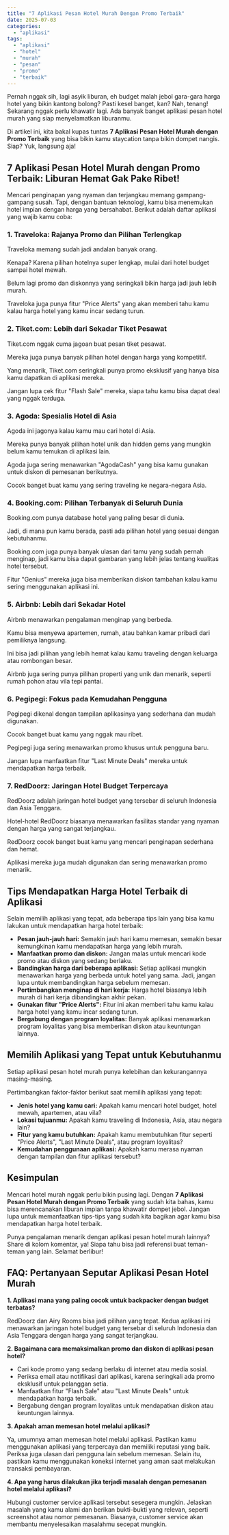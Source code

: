 ```yaml
---
title: "7 Aplikasi Pesan Hotel Murah Dengan Promo Terbaik"
date: 2025-07-03
categories: 
  - "aplikasi"
tags: 
  - "aplikasi"
  - "hotel"
  - "murah"
  - "pesan"
  - "promo"
  - "terbaik"
---
```


Pernah nggak sih, lagi asyik liburan, eh budget malah jebol gara-gara harga hotel yang bikin kantong bolong? Pasti kesel banget, kan? Nah, tenang! Sekarang nggak perlu khawatir lagi. Ada banyak banget aplikasi pesan hotel murah yang siap menyelamatkan liburanmu.

Di artikel ini, kita bakal kupas tuntas **7 Aplikasi Pesan Hotel Murah dengan Promo Terbaik** yang bisa bikin kamu staycation tanpa bikin dompet nangis. Siap? Yuk, langsung aja!

## 7 Aplikasi Pesan Hotel Murah dengan Promo Terbaik: Liburan Hemat Gak Pake Ribet!

Mencari penginapan yang nyaman dan terjangkau memang gampang-gampang susah. Tapi, dengan bantuan teknologi, kamu bisa menemukan hotel impian dengan harga yang bersahabat. Berikut adalah daftar aplikasi yang wajib kamu coba:

### 1\. Traveloka: Rajanya Promo dan Pilihan Terlengkap

Traveloka memang sudah jadi andalan banyak orang.

Kenapa? Karena pilihan hotelnya super lengkap, mulai dari hotel budget sampai hotel mewah.

Belum lagi promo dan diskonnya yang seringkali bikin harga jadi jauh lebih murah.

Traveloka juga punya fitur "Price Alerts" yang akan memberi tahu kamu kalau harga hotel yang kamu incar sedang turun.

### 2\. Tiket.com: Lebih dari Sekadar Tiket Pesawat

Tiket.com nggak cuma jagoan buat pesan tiket pesawat.

Mereka juga punya banyak pilihan hotel dengan harga yang kompetitif.

Yang menarik, Tiket.com seringkali punya promo eksklusif yang hanya bisa kamu dapatkan di aplikasi mereka.

Jangan lupa cek fitur "Flash Sale" mereka, siapa tahu kamu bisa dapat deal yang nggak terduga.

### 3\. Agoda: Spesialis Hotel di Asia

Agoda ini jagonya kalau kamu mau cari hotel di Asia.

Mereka punya banyak pilihan hotel unik dan hidden gems yang mungkin belum kamu temukan di aplikasi lain.

Agoda juga sering menawarkan "AgodaCash" yang bisa kamu gunakan untuk diskon di pemesanan berikutnya.

Cocok banget buat kamu yang sering traveling ke negara-negara Asia.

### 4\. Booking.com: Pilihan Terbanyak di Seluruh Dunia

Booking.com punya database hotel yang paling besar di dunia.

Jadi, di mana pun kamu berada, pasti ada pilihan hotel yang sesuai dengan kebutuhanmu.

Booking.com juga punya banyak ulasan dari tamu yang sudah pernah menginap, jadi kamu bisa dapat gambaran yang lebih jelas tentang kualitas hotel tersebut.

Fitur "Genius" mereka juga bisa memberikan diskon tambahan kalau kamu sering menggunakan aplikasi ini.

### 5\. Airbnb: Lebih dari Sekadar Hotel

Airbnb menawarkan pengalaman menginap yang berbeda.

Kamu bisa menyewa apartemen, rumah, atau bahkan kamar pribadi dari pemiliknya langsung.

Ini bisa jadi pilihan yang lebih hemat kalau kamu traveling dengan keluarga atau rombongan besar.

Airbnb juga sering punya pilihan properti yang unik dan menarik, seperti rumah pohon atau vila tepi pantai.

### 6\. Pegipegi: Fokus pada Kemudahan Pengguna

Pegipegi dikenal dengan tampilan aplikasinya yang sederhana dan mudah digunakan.

Cocok banget buat kamu yang nggak mau ribet.

Pegipegi juga sering menawarkan promo khusus untuk pengguna baru.

Jangan lupa manfaatkan fitur "Last Minute Deals" mereka untuk mendapatkan harga terbaik.

### 7\. RedDoorz: Jaringan Hotel Budget Terpercaya

RedDoorz adalah jaringan hotel budget yang tersebar di seluruh Indonesia dan Asia Tenggara.

Hotel-hotel RedDoorz biasanya menawarkan fasilitas standar yang nyaman dengan harga yang sangat terjangkau.

RedDoorz cocok banget buat kamu yang mencari penginapan sederhana dan hemat.

Aplikasi mereka juga mudah digunakan dan sering menawarkan promo menarik.

## Tips Mendapatkan Harga Hotel Terbaik di Aplikasi

Selain memilih aplikasi yang tepat, ada beberapa tips lain yang bisa kamu lakukan untuk mendapatkan harga hotel terbaik:

- **Pesan jauh-jauh hari:** Semakin jauh hari kamu memesan, semakin besar kemungkinan kamu mendapatkan harga yang lebih murah.
- **Manfaatkan promo dan diskon:** Jangan malas untuk mencari kode promo atau diskon yang sedang berlaku.
- **Bandingkan harga dari beberapa aplikasi:** Setiap aplikasi mungkin menawarkan harga yang berbeda untuk hotel yang sama. Jadi, jangan lupa untuk membandingkan harga sebelum memesan.
- **Pertimbangkan menginap di hari kerja:** Harga hotel biasanya lebih murah di hari kerja dibandingkan akhir pekan.
- **Gunakan fitur "Price Alerts":** Fitur ini akan memberi tahu kamu kalau harga hotel yang kamu incar sedang turun.
- **Bergabung dengan program loyalitas:** Banyak aplikasi menawarkan program loyalitas yang bisa memberikan diskon atau keuntungan lainnya.

## Memilih Aplikasi yang Tepat untuk Kebutuhanmu

Setiap aplikasi pesan hotel murah punya kelebihan dan kekurangannya masing-masing.

Pertimbangkan faktor-faktor berikut saat memilih aplikasi yang tepat:

- **Jenis hotel yang kamu cari:** Apakah kamu mencari hotel budget, hotel mewah, apartemen, atau vila?
- **Lokasi tujuanmu:** Apakah kamu traveling di Indonesia, Asia, atau negara lain?
- **Fitur yang kamu butuhkan:** Apakah kamu membutuhkan fitur seperti "Price Alerts", "Last Minute Deals", atau program loyalitas?
- **Kemudahan penggunaan aplikasi:** Apakah kamu merasa nyaman dengan tampilan dan fitur aplikasi tersebut?

## Kesimpulan

Mencari hotel murah nggak perlu bikin pusing lagi. Dengan **7 Aplikasi Pesan Hotel Murah dengan Promo Terbaik** yang sudah kita bahas, kamu bisa merencanakan liburan impian tanpa khawatir dompet jebol. Jangan lupa untuk memanfaatkan tips-tips yang sudah kita bagikan agar kamu bisa mendapatkan harga hotel terbaik.

Punya pengalaman menarik dengan aplikasi pesan hotel murah lainnya? Share di kolom komentar, ya! Siapa tahu bisa jadi referensi buat teman-teman yang lain. Selamat berlibur!

## FAQ: Pertanyaan Seputar Aplikasi Pesan Hotel Murah

**1\. Aplikasi mana yang paling cocok untuk backpacker dengan budget terbatas?**

RedDoorz dan Airy Rooms bisa jadi pilihan yang tepat. Kedua aplikasi ini menawarkan jaringan hotel budget yang tersebar di seluruh Indonesia dan Asia Tenggara dengan harga yang sangat terjangkau.

**2\. Bagaimana cara memaksimalkan promo dan diskon di aplikasi pesan hotel?**

- Cari kode promo yang sedang berlaku di internet atau media sosial.
- Periksa email atau notifikasi dari aplikasi, karena seringkali ada promo eksklusif untuk pelanggan setia.
- Manfaatkan fitur "Flash Sale" atau "Last Minute Deals" untuk mendapatkan harga terbaik.
- Bergabung dengan program loyalitas untuk mendapatkan diskon atau keuntungan lainnya.

**3\. Apakah aman memesan hotel melalui aplikasi?**

Ya, umumnya aman memesan hotel melalui aplikasi. Pastikan kamu menggunakan aplikasi yang terpercaya dan memiliki reputasi yang baik. Periksa juga ulasan dari pengguna lain sebelum memesan. Selain itu, pastikan kamu menggunakan koneksi internet yang aman saat melakukan transaksi pembayaran.

**4\. Apa yang harus dilakukan jika terjadi masalah dengan pemesanan hotel melalui aplikasi?**

Hubungi customer service aplikasi tersebut sesegera mungkin. Jelaskan masalah yang kamu alami dan berikan bukti-bukti yang relevan, seperti screenshot atau nomor pemesanan. Biasanya, customer service akan membantu menyelesaikan masalahmu secepat mungkin.
